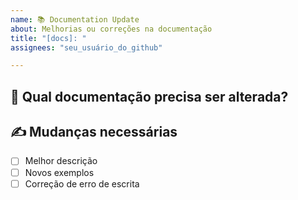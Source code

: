```yaml
---
name: 📚 Documentation Update
about: Melhorias ou correções na documentação
title: "[docs]: "
assignees: "seu_usuário_do_github"

---
```


## 📖 Qual documentação precisa ser alterada?
<!-- Especifique qual parte da documentação precisa de atualização. -->

## ✍️ Mudanças necessárias
- [ ] Melhor descrição
- [ ] Novos exemplos
- [ ] Correção de erro de escrita
